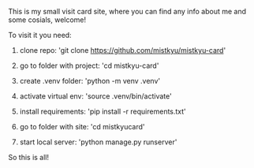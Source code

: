 This is my small visit card site, where you can find any info about me and some cosials, welcome! 

To visit it you need:

1. clone repo: 'git clone https://github.com/mistkyu/mistkyu-card' 

2. go to folder with project: 'cd mistkyu-card'

3. create .venv folder: 'python -m venv .venv'

4. activate virtual env: 'source .venv/bin/activate'

5. install requirements: 'pip install -r requirements.txt'

6. go to folder with site: 'cd mistkyucard'

7. start local server: 'python manage.py runserver'

So this is all!
